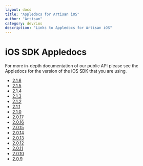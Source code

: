 ```yaml
---
layout: docs
title: "Appledocs for Artisan iOS"
author: "Artisan"
category: dev/ios
description: "Links to Appledocs for Artisan iOS"
---
```


# iOS SDK Appledocs

For more in-depth documentation of our public API please see the Appledocs for the version of the iOS SDK that you are using.

* <a target="_blank" href="/ios/appledoc/2_1_6">2.1.6</a>
* <a target="_blank" href="/ios/appledoc/2_1_5">2.1.5</a>
* <a target="_blank" href="/ios/appledoc/2_1_4">2.1.4</a>
* <a target="_blank" href="/ios/appledoc/2_1_3">2.1.3</a>
* <a target="_blank" href="/ios/appledoc/2_1_2">2.1.2</a>
* <a target="_blank" href="/ios/appledoc/2_1_1">2.1.1</a>
* <a target="_blank" href="/ios/appledoc/2_1_0">2.1.0</a>
* <a target="_blank" href="/ios/appledoc/2_0_17">2.0.17</a>
* <a target="_blank" href="/ios/appledoc/2_0_16">2.0.16</a>
* <a target="_blank" href="/ios/appledoc/2_0_15">2.0.15</a>
* <a target="_blank" href="/ios/appledoc/2_0_14">2.0.14</a>
* <a target="_blank" href="/ios/appledoc/2_0_13">2.0.13</a>
* <a target="_blank" href="/ios/appledoc/2_0_12">2.0.12</a>
* <a target="_blank" href="/ios/appledoc/2_0_11">2.0.11</a>
* <a target="_blank" href="/ios/appledoc/2_0_10">2.0.10</a>
* <a target="_blank" href="/ios/appledoc/2_0_9">2.0.9</a>

